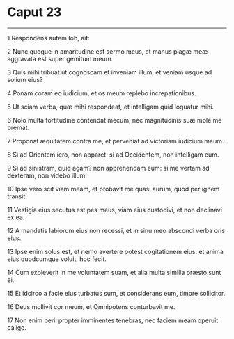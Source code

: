 # Caput 23

***

1 Respondens autem Iob, ait:

2 Nunc quoque in amaritudine est sermo meus, et manus plagæ meæ aggravata est super gemitum meum.

3 Quis mihi tribuat ut cognoscam et inveniam illum, et veniam usque ad solium eius?

4 Ponam coram eo iudicium, et os meum replebo increpationibus.

5 Ut sciam verba, quæ mihi respondeat, et intelligam quid loquatur mihi.

6 Nolo multa fortitudine contendat mecum, nec magnitudinis suæ mole me premat.

7 Proponat æquitatem contra me, et perveniat ad victoriam iudicium meum.

8 Si ad Orientem iero, non apparet: si ad Occidentem, non intelligam eum.

9 Si ad sinistram, quid agam? non apprehendam eum: si me vertam ad dexteram, non videbo illum.

10 Ipse vero scit viam meam, et probavit me quasi aurum, quod per ignem transit:

11 Vestigia eius secutus est pes meus, viam eius custodivi, et non declinavi ex ea.

12 A mandatis labiorum eius non recessi, et in sinu meo abscondi verba oris eius.

13 Ipse enim solus est, et nemo avertere potest cogitationem eius: et anima eius quodcumque voluit, hoc fecit.

14 Cum expleverit in me voluntatem suam, et alia multa similia præsto sunt ei.

15 Et idcirco a facie eius turbatus sum, et considerans eum, timore sollicitor.

16 Deus mollivit cor meum, et Omnipotens conturbavit me.

17 Non enim perii propter imminentes tenebras, nec faciem meam operuit caligo.

